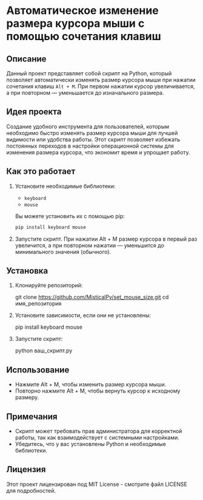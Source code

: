 # Автоматическое изменение размера курсора мыши с помощью сочетания клавиш

## Описание

Данный проект представляет собой скрипт на Python, который позволяет автоматически изменять размер курсора мыши при нажатии сочетания клавиш `Alt + M`. При первом нажатии курсор увеличивается, а при повторном — уменьшается до изначального размера.

## Идея проекта

Создание удобного инструмента для пользователей, которым необходимо быстро изменять размер курсора мыши для лучшей видимости или удобства работы. Этот скрипт позволяет избежать постоянных переходов в настройки операционной системы для изменения размера курсора, что экономит время и упрощает работу.

## Как это работает

1. Установите необходимые библиотеки:
   - `keyboard`
   - `mouse`

   Вы можете установить их с помощью pip:
   ```bash
   pip install keyboard mouse

2. Запустите скрипт. При нажатии Alt + M размер курсора в первый раз увеличится, а при повторном нажатии — уменьшится до минимального значения (обычного).

## Установка

1. Клонируйте репозиторий:

   git clone https://github.com/MisticalPy/set_mouse_size.git
   cd имя_репозитория

2. Установите зависимости, если они не установлены:

   pip install keyboard mouse

3. Запустите скрипт:

   python ваш_скрипт.py

## Использование

- Нажмите Alt + M, чтобы изменить размер курсора мыши.
- Повторно нажмите Alt + M, чтобы вернуть курсор к исходному размеру.

## Примечания

- Скрипт может требовать прав администратора для корректной работы, так как взаимодействует с системными настройками.
- Убедитесь, что у вас установлены Python и необходимые библиотеки.

## Лицензия

Этот проект лицензирован под MIT License - смотрите файл LICENSE для подробностей.
